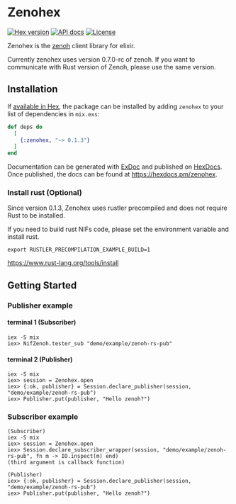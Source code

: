 # Zenohex

[![Hex version](https://img.shields.io/hexpm/v/zenohex.svg "Hex version")](https://hex.pm/packages/zenohex)
[![API docs](https://img.shields.io/hexpm/v/rclex.svg?label=hexdocs "API docs")](https://hexdocs.pm/zenohex/)
[![License](https://img.shields.io/hexpm/l/zenohex.svg)](https://github.com/zenohex/zenohex/blob/main/LICENSE)

Zenohex is the [zenoh](https://zenoh.io/) client library for elixir.

Currently zenohex uses version 0.7.0-rc of zenoh.
If you want to communicate with Rust version of Zenoh, please use the same version. 

## Installation

If [available in Hex](https://hex.pm/docs/publish), the package can be installed
by adding `zenohex` to your list of dependencies in `mix.exs`:

```elixir
def deps do
  [
    {:zenohex, "~> 0.1.3"}
  ]
end
```

Documentation can be generated with [ExDoc](https://github.com/elixir-lang/ex_doc)
and published on [HexDocs](https://hexdocs.pm). Once published, the docs can
be found at <https://hexdocs.pm/zenohex>.

### Install rust (Optional)
Since version 0.1.3, Zenohex uses rustler precompiled and does not require Rust to be installed.

If you need to build rust NIFs code, please set the environment variable and install rust.
```
export RUSTLER_PRECOMPILATION_EXAMPLE_BUILD=1
```
https://www.rust-lang.org/tools/install

## Getting Started

### Publisher example
#### terminal 1 (Subscriber)
```
iex -S mix
iex> NifZenoh.tester_sub "demo/example/zenoh-rs-pub"
```

#### terminal 2 (Publisher)
```
iex -S mix
iex> session = Zenohex.open
iex> {:ok, publisher} = Session.declare_publisher(session, "demo/example/zenoh-rs-pub")
iex> Publisher.put(publisher, "Hello zenoh?")
```

### Subscriber example
```
(Subscriber)
iex -S mix
iex> session = Zenohex.open
iex> Session.declare_subscriber_wrapper(session, "demo/example/zenoh-rs-pub", fn m -> IO.inspect(m) end)
(third argument is callback function)

(Publisher)
iex> {:ok, publisher} = Session.declare_publisher(session, "demo/example/zenoh-rs-pub")
iex> Publisher.put(publisher, "Hello zenoh?")
```
